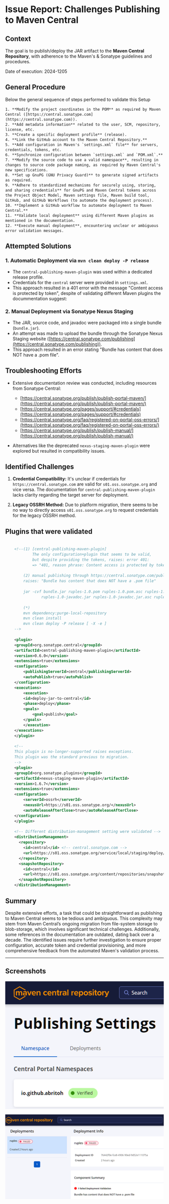 # Issue Report: Challenges Publishing to Maven Central

## Context

The goal is to publish/deploy the JAR artifact to the **Maven Central Repository**, with adherence to the Maven's & Sonatype guidelines and procedures.

Date of execution: 2024-1205

## General Procedure 

Below the general sequence of steps performed to validate this Setup

    1. **Modify the project coordinates in the POM** as required by Maven Central ([https://central.sonatype.com](https://central.sonatype.com)).  
    2. **Add metadata information** related to the user, SCM, repository, license, etc.  
    3. **Create a specific deployment profile** (release).  
    4. **Link the GitHub account to the Maven Central Repository.**  
    5. **Add configuration in Maven's `settings.xml` file** for servers, credentials, tokens, etc.  
    6. **Synchronize configuration between `settings.xml` and `POM.xml`.**  
    7. **Modify the source code to use a valid namespace**, resulting in changes to source code package naming, as required by Maven Central's new specifications.  
    8. **Set up GnuPG (GNU Privacy Guard)** to generate signed artifacts as required.  
    9. **Adhere to standardized mechanisms for securely using, storing, and sharing credentials** for GnuPG and Maven Central tokens across the Project Object Model, Maven settings file, Maven build tool, GitHub, and GitHub Workflows (to automate the deployment process).  
    10. **Implement a GitHub workflow to automate deployment to Maven Central.**  
    11. **Validate local deployment** using different Maven plugins as mentioned in the documentation.  
    12. **Execute manual deployment**, encountering unclear or ambiguous error validation messages.


## Attempted Solutions

### 1. Automatic Deployment via `mvn clean deploy -P release`

   - The `central-publishing-maven-plugin` was used within a dedicated release profile.
   - Credentials for the `central` server were provided in `settings.xml`.
   - This approach resulted in a 401 error with the message "Content access is protected by token", despite of validating different Maven plugins the docummentation suggest:


### 2. Manual Deployment via Sonatype Nexus Staging

   - The JAR, source code, and javadoc were packaged into a single bundle (`bundle.jar`).
   - An attempt was made to upload the bundle through the Sonatype Nexus Staging website ([https://central.sonatype.com/publishing](https://central.sonatype.com/publishing)).
   - This approach resulted in an error stating "Bundle has content that does NOT have a .pom file".

## Troubleshooting Efforts

- Extensive documentation review was conducted, including resources from Sonatype Central:

    - [https://central.sonatype.org/publish/publish-portal-maven/](https://central.sonatype.org/publish/publish-portal-maven/)
    - [https://central.sonatype.org/pages/support/#credentials](https://central.sonatype.org/pages/support/#credentials)
    - [https://central.sonatype.org/faq/registered-on-portal-oss-errors/](https://central.sonatype.org/faq/registered-on-portal-oss-errors/)
    - [https://central.sonatype.org/publish/publish-manual/](https://central.sonatype.org/publish/publish-manual/)

- Alternatives like the deprecated `nexus-staging-maven-plugin` were explored but resulted in compatibility issues.

## Identified Challenges

1. **Credential Compatibility:** It's unclear if credentials for `https://central.sonatype.com` are valid for `s01.oss.sonatype.org` and vice versa. The documentation for `central-publishing-maven-plugin` lacks clarity regarding the target server for deployment.

2. **Legacy OSSRH Method:** Due to platform migration, there seems to be no way to directly access `s01.oss.sonatype.org` to request credentials for the legacy OSSRH method.


## Plugins that were validated

```xml    

    <!--(1) [central-publishing-maven-plugin]
            The only configuration+plugin that seems to be valid, 
            but despite providing the tokens, raises: error 401:
            => "401, reason phrase: Content access is protected by token"

        (2) manual publishing through https://central.sonatype.com/publishing
        raises: "Bundle has content that does NOT have a .pom file"

        jar -cvf bundle.jar ruples-1.0.pom ruples-1.0.pom.asc ruples-1.0.jar ruples-1.0.jar.asc 
                ruples-1.0-javadoc.jar ruples-1.0-javadoc.jar.asc ruples-1.0-sources.jar ruples-1.0-sources.jar.asc 
        
        (*)
        mvn dependency:purge-local-repository
        mvn clean install
        mvn clean deploy -P release [ -X -e ] 
    -->
    
    <plugin>
    <groupId>org.sonatype.central</groupId>
    <artifactId>central-publishing-maven-plugin</artifactId>
    <version>0.6.0</version>
    <extensions>true</extensions>
    <configuration>
        <publishingServerId>central</publishingServerId>
        <autoPublish>true</autoPublish>
    </configuration>
    <executions>
        <execution>
        <id>deploy-jar-to-central</id>
        <phase>deploy</phase>
        <goals>
            <goal>publish</goal>
        </goals>
        </execution>
    </executions>
    </plugin>

    <!-- 
    This plugin is no-longer-supported raises exceptions.
    This plugin was the standard previous to migration.
    -->
    <plugin> 
    <groupId>org.sonatype.plugins</groupId>
    <artifactId>nexus-staging-maven-plugin</artifactId>
    <version>1.6.7</version>
    <extensions>true</extensions>
    <configuration>
        <serverId>ossrh</serverId>
        <nexusUrl>https://s01.oss.sonatype.org/</nexusUrl>
        <autoReleaseAfterClose>true</autoReleaseAfterClose>
    </configuration>
    </plugin>    

    <!-- Different distribution-management setting were validated -->
    <distributionManagement>
      <repository>
        <id>central</id> <!-- central.sonatype.com -->
        <url>https://s01.oss.sonatype.org/service/local/staging/deploy/maven2/</url>
      </repository>
      <snapshotRepository>
        <id>central</id>
        <url>https://s01.oss.sonatype.org/content/repositories/snapshots</url>
      </snapshotRepository>
    </distributionManagement>
```

## Summary

Despite extensive efforts, a task that could be straightforward as publishing to Maven Central seems to be tedious and ambiguous. This complexity may stem from Maven Central’s ongoing migration from file-system storage to blob-storage, which involves significant technical challenges. Additionally, some references in the documentation are outdated, dating back over a decade. The identified issues require further investigation to ensure proper configuration, accurate token and credential provisioning, and more comprehensive feedback from the automated Maven's validation process.


___


## Screenshots

![NAMESAPCE](./images/maven-central-name-space.png "NAMESAPCE")

![DEPLOYMENT-ISSUE](./images/bundle-deploy-to-mavenc-issue.png "DEPLOYMENT-ISSUE")

